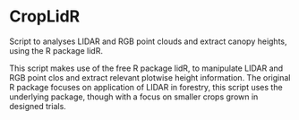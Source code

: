 # CropLidR
Script to analyses LIDAR and RGB point clouds and extract canopy heights, using the R package lidR. 

This script makes use of the free R package lidR, to manipulate LIDAR and RGB point clos and extract relevant plotwise height information.
The original R package focuses on application of LIDAR in forestry, this script uses the underlying package, though with a focus on smaller crops grown in designed trials. 
